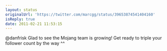```yaml
---
layout: status
originalUrl: 'https://twitter.com/marcgg/status/39653874541404160'
isReply: true
date: 2011-02-21 11:53:15
---
```


@danfrisk Glad to see the Mojang team is growing! Get ready to triple your follower count by the way ^^
